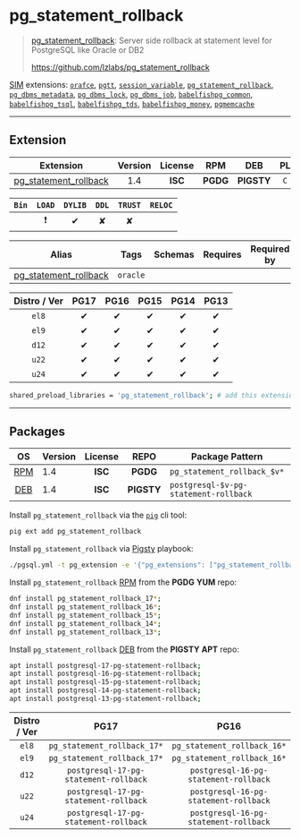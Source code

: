 # pg_statement_rollback


> [pg_statement_rollback](https://github.com/lzlabs/pg_statement_rollback): Server side rollback at statement level for PostgreSQL like Oracle or DB2
>
> https://github.com/lzlabs/pg_statement_rollback





[SIM](/sim) extensions: [`orafce`](/orafce), [`pgtt`](/pgtt), [`session_variable`](/session_variable), [`pg_statement_rollback`](/pg_statement_rollback), [`pg_dbms_metadata`](/pg_dbms_metadata), [`pg_dbms_lock`](/pg_dbms_lock), [`pg_dbms_job`](/pg_dbms_job), [`babelfishpg_common`](/babelfishpg_common), [`babelfishpg_tsql`](/babelfishpg_tsql), [`babelfishpg_tds`](/babelfishpg_tds), [`babelfishpg_money`](/babelfishpg_money), [`pgmemcache`](/pgmemcache)


-------
## Extension


| Extension | Version | License | RPM | DEB | PL |
|-----------|:-------:|:-------:|:---:|:---:|:--:|
| [pg_statement_rollback](https://github.com/lzlabs/pg_statement_rollback) | 1.4 | **<span class="tcblue">ISC</span>** | **<span class="tccyan">PGDG</span>** | **<span class="tcwarn">PIGSTY</span>** | `C` |



| `Bin` | `LOAD` | `DYLIB` | `DDL` | `TRUST` | `RELOC` |
|:-----:|:------:|:-------:|:-----:|:-------:|:-------:|
|  | <span class="tcred">❗</span> | <span class="tcblue">✔</span> | <span class="tcwarn">✘</span> | <span class="tcwarn">✘</span> |  |



| Alias | Tags | Schemas | Requires | Required by |
|-------|------|---------|----------|-------------|
| [pg_statement_rollback](/pg_statement_rollback) | `oracle` |  |  |  |



| Distro / Ver | PG17 | PG16 | PG15 | PG14 | PG13 |
|:------------:|:----:|:----:|:----:|:----:|:----:|
| `el8` | <span class="tcblue">✔</span> | <span class="tcblue">✔</span> | <span class="tcblue">✔</span> | <span class="tcblue">✔</span> | <span class="tcblue">✔</span> |
| `el9` | <span class="tcblue">✔</span> | <span class="tcblue">✔</span> | <span class="tcblue">✔</span> | <span class="tcblue">✔</span> | <span class="tcblue">✔</span> |
| `d12` | <span class="tcblue">✔</span> | <span class="tcblue">✔</span> | <span class="tcblue">✔</span> | <span class="tcblue">✔</span> | <span class="tcblue">✔</span> |
| `u22` | <span class="tcblue">✔</span> | <span class="tcblue">✔</span> | <span class="tcblue">✔</span> | <span class="tcblue">✔</span> | <span class="tcblue">✔</span> |
| `u24` | <span class="tcblue">✔</span> | <span class="tcblue">✔</span> | <span class="tcblue">✔</span> | <span class="tcblue">✔</span> | <span class="tcblue">✔</span> |



```bash
shared_preload_libraries = 'pg_statement_rollback'; # add this extension to postgresql.conf
```



-----------


## Packages


| OS | Version | License | REPO | Package Pattern | 17 | 16 | 15 | 14 | 13 | Dependency |
|:--:|---------|:-------:|:----:|-----------------|:--:|:--:|:--:|:--:|:--:|------------|
| [RPM](/rpm) | 1.4 | **<span class="tcblue">ISC</span>** | **<span class="tccyan">PGDG</span>** | `pg_statement_rollback_$v*` | **<span class="tccyan">✔</span>** | **<span class="tccyan">✔</span>** | **<span class="tccyan">✔</span>** | **<span class="tccyan">✔</span>** | **<span class="tccyan">✔</span>** |  |
| [DEB](/deb) | 1.4 | **<span class="tcblue">ISC</span>** | **<span class="tcwarn">PIGSTY</span>** | `postgresql-$v-pg-statement-rollback` | **<span class="tccyan">✔</span>** | **<span class="tccyan">✔</span>** | **<span class="tccyan">✔</span>** | **<span class="tccyan">✔</span>** | **<span class="tccyan">✔</span>** |  |



Install `pg_statement_rollback` via the [`pig`](https://github.com/pgsty/pig) cli tool:

```bash
pig ext add pg_statement_rollback
```


Install `pg_statement_rollback` via [Pigsty](https://pigsty.io/docs/pgext/usage/install/) playbook:

```bash
./pgsql.yml -t pg_extension -e '{"pg_extensions": ["pg_statement_rollback"]}'
```


Install `pg_statement_rollback` [RPM](/rpm) from the **<span class="tccyan">PGDG</span>** **YUM** repo:

```bash
dnf install pg_statement_rollback_17*;
dnf install pg_statement_rollback_16*;
dnf install pg_statement_rollback_15*;
dnf install pg_statement_rollback_14*;
dnf install pg_statement_rollback_13*;
```


Install `pg_statement_rollback` [DEB](/deb) from the **<span class="tcwarn">PIGSTY</span>** **APT** repo:

```bash
apt install postgresql-17-pg-statement-rollback;
apt install postgresql-16-pg-statement-rollback;
apt install postgresql-15-pg-statement-rollback;
apt install postgresql-14-pg-statement-rollback;
apt install postgresql-13-pg-statement-rollback;
```




| Distro / Ver | PG17 | PG16 | PG15 | PG14 | PG13 |
|:------------:|:----:|:----:|:----:|:----:|:----:|
| `el8` | `pg_statement_rollback_17*` | `pg_statement_rollback_16*` | `pg_statement_rollback_15*` | `pg_statement_rollback_14*` | `pg_statement_rollback_13*` |
| `el9` | `pg_statement_rollback_17*` | `pg_statement_rollback_16*` | `pg_statement_rollback_15*` | `pg_statement_rollback_14*` | `pg_statement_rollback_13*` |
| `d12` | `postgresql-17-pg-statement-rollback` | `postgresql-16-pg-statement-rollback` | `postgresql-15-pg-statement-rollback` | `postgresql-14-pg-statement-rollback` | `postgresql-13-pg-statement-rollback` |
| `u22` | `postgresql-17-pg-statement-rollback` | `postgresql-16-pg-statement-rollback` | `postgresql-15-pg-statement-rollback` | `postgresql-14-pg-statement-rollback` | `postgresql-13-pg-statement-rollback` |
| `u24` | `postgresql-17-pg-statement-rollback` | `postgresql-16-pg-statement-rollback` | `postgresql-15-pg-statement-rollback` | `postgresql-14-pg-statement-rollback` | `postgresql-13-pg-statement-rollback` |





